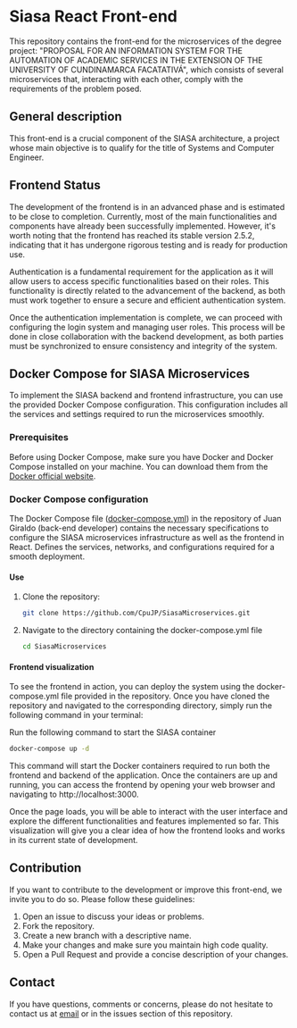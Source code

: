 # Siasa React Front-end

This repository contains the front-end for the microservices of the degree project: "PROPOSAL FOR AN INFORMATION SYSTEM FOR THE AUTOMATION OF ACADEMIC SERVICES IN THE EXTENSION OF THE UNIVERSITY OF CUNDINAMARCA FACATATIVÁ", which consists of several microservices that, interacting with each other, comply with the requirements of the problem posed.

## General description

This front-end is a crucial component of the SIASA architecture, a project whose main objective is to qualify for the title of Systems and Computer Engineer.

## Frontend Status

The development of the frontend is in an advanced phase and is estimated to be close to completion. Currently, most of the main functionalities and components have already been successfully implemented. However, it's worth noting that the frontend has reached its stable version 2.5.2, indicating that it has undergone rigorous testing and is ready for production use.

Authentication is a fundamental requirement for the application as it will allow users to access specific functionalities based on their roles. This functionality is directly related to the advancement of the backend, as both must work together to ensure a secure and efficient authentication system.

Once the authentication implementation is complete, we can proceed with configuring the login system and managing user roles. This process will be done in close collaboration with the backend development, as both parties must be synchronized to ensure consistency and integrity of the system.

## Docker Compose for SIASA Microservices

To implement the SIASA backend and frontend infrastructure, you can use the provided Docker Compose configuration. This configuration includes all the services and settings required to run the microservices smoothly.

### Prerequisites

Before using Docker Compose, make sure you have Docker and Docker Compose installed on your machine. You can download them from the [Docker official website](https://www.docker.com/get-started).

### Docker Compose configuration

The Docker Compose file ([docker-compose.yml](https://github.com/CpuJP/SiasaMicroservices/blob/main/docker-compose.yml)) in the repository of Juan Giraldo (back-end developer) contains the necessary specifications to configure the SIASA microservices infrastructure as well as the frontend in React. Defines the services, networks, and configurations required for a smooth deployment.

#### Use

1. Clone the repository:
   ```bash
   git clone https://github.com/CpuJP/SiasaMicroservices.git
   ```
   
2. Navigate to the directory containing the docker-compose.yml file
   ```bash
   cd SiasaMicroservices
   ```

#### Frontend visualization

To see the frontend in action, you can deploy the system using the docker-compose.yml file provided in the repository. Once you have cloned the repository and navigated to the corresponding directory, simply run the following command in your terminal:

Run the following command to start the SIASA container
   ```bash
   docker-compose up -d
   ```

This command will start the Docker containers required to run both the frontend and backend of the application. Once the containers are up and running, you can access the frontend by opening your web browser and navigating to http://localhost:3000.

Once the page loads, you will be able to interact with the user interface and explore the different functionalities and features implemented so far. This visualization will give you a clear idea of how the frontend looks and works in its current state of development.








## Contribution

If you want to contribute to the development or improve this front-end, we invite you to do so. Please follow these guidelines:

1. Open an issue to discuss your ideas or problems.
2. Fork the repository.
3. Create a new branch with a descriptive name.
4. Make your changes and make sure you maintain high code quality.
5. Open a Pull Request and provide a concise description of your changes.

## Contact

If you have questions, comments or concerns, please do not hesitate to contact us at [email](crisfer.montejo2320@gmail.com) or in the issues section of this repository.
